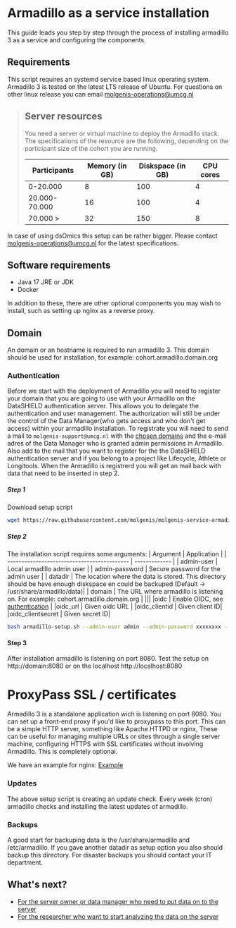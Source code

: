 # Armadillo as a service installation

This guide leads you step by step through the process of installing armadillo 3 as a service and configuring the components.

## Requirements
This script requires an systemd service based linux operating system. Armadillo 3 is tested on the latest LTS release of Ubuntu. For questions on other linux release you can email molgenis-operations@umcg.nl
> ## Server resources
>
> You need a server or virtual machine to deploy the Armadillo stack. The specifications of the resource are the following, depending on the participant size of the cohort you are running.
>
> | Participants  | Memory (in GB) | Diskspace (in GB) | CPU cores |
> | ------------- | -------------- | ----------------- | --------- |
> | 0-20.000      | 8              | 100               | 4         |
> | 20.000-70.000 | 16             | 100               | 4         |
> | 70.000 >      | 32             | 150               | 8         |

In case of using dsOmics this setup can be rather bigger. Please contact molgenis-operations@umcg.nl for the latest specifications.

## Software requirements

* Java 17 JRE or JDK
* Docker

In addition to these, there are other optional components you may wish to install, such as setting up nginx as a reverse proxy. 

## Domain
An domain or an hostname is required to run armadillo 3. This domain should be used for installation, for example: cohort.armadillo.domain.org

### Authentication
Before we start with the deployment of Armadillo you will need to register your domain that you are going to use with your Armadillo on the DataSHIELD authentication server. This allows you to delegate the authentication and user management. The authorization will still be under the control of the Data Manager(who gets access and who don't get access) within your armadillo installation. To registrate you will need to send a mail to `molgenis-support@umcg.nl` with the [chosen domains](#domain) and the e-mail adres of the Data Manager who is granted admin permissions in Armadillo. Also add to the mail that you want to register for the the DataSHIELD authentication server and if you belong to a project like Lifecycle, Athlete or Longitools. When the Armadillo is registrerd you will get an mail back with data that need to be inserted in step 2.


##### Step 1
Download setup script
```bash
wget https://raw.githubusercontent.com/molgenis/molgenis-service-armadillo/master/scripts/install/armadillo-setup.sh
```
##### Step 2
The installation script requires some arguments:
| Argument                                    | Application   |
| ------------------------------------------- | ------------- |
| admin-user                                  | Local armadillo admin user            |
| admin-password                              | Secure password for the admin user    |
| datadir                                     | The location where the data is stored. This directory should be have enough diskspace en could be backuped (Default &rarr; /usr/share/armadillo/data)|
| domain                                      | The URL where armadillo is listening on. For example: cohort.armadillo.domain.org  |
|||
|oidc                                       | Enable OIDC, see [authentication](#Authentication) |
|oidc_url                                   | Given oidc URL |
|oidc_clientid | Given client ID|
|oidc_clientsecret | Given secret ID|

```bash
bash armadillo-setup.sh --admin-user admin --admin-password xxxxxxxx --domain armadillo.cohort.study.com --oidc --oidc_url https://lifecycle-auth.molgenis.org --oidc_clientid xxxxx --oidc_clientsecret xxxx'
```

#### Step 3
After installation armadillo is listening on port 8080. 
Test the setup on http://domain:8080 or on the localhost http://localhost:8080

# ProxyPass  SSL / certificates
Armadillo 3 is a standalone application wich is listening on port 8080. 
You can set up a front-end proxy if you'd like to proxypass to this port. This can be a simple HTTP server, something like Apache HTTPD or nginx, These can be useful for managing multiple URLs or sites through a single server machine, configuring HTTPS with SSL certificates without involving Armadillo. This is completely optional.

We have an example for nginx: [Example](https://raw.githubusercontent.com/molgenis/molgenis-service-armadillo/master/scripts/install/conf/armadillo-nginx.conf)


### Updates
The above setup script is creating an update check. Every week (cron) armadillo checks and installing the latest updates of armadillo.

### Backups
A good start for backuping data is the /usr/share/armadillo and /etc/armadillo. If you gave another datadir as setup option you also should backup this directory. For disaster backups you should contact your IT department.

## What's next?

* [For the server owner or data manager who need to put data on to the server](https://molgenis.github.io/molgenis-r-armadillo/)
* [For the researcher who want to start analyzing the data on the server](https://molgenis.github.io/molgenis-r-datashield/)
